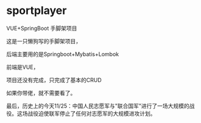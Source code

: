 # sportplayer
VUE+SpringBoot 手脚架项目

这是一只懒狗写的手脚架项目，

后端主要用的是Springboot+Mybatis+Lombok

前端是VUE，

项目还没有完成，只完成了基本的CRUD

如果你带佬，就不需要看了。

最后，历史上的今天11/25：中国人民志愿军与"联合国军"进行了一场大规模的战役。这场战役迫使联军停止了任何对志愿军的大规模进攻计划。

